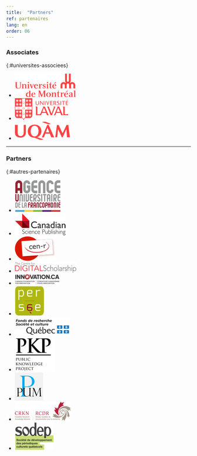 ```yaml
---
title:  "Partners"
ref: partenaires
lang: en
order: 06
---
```

### Associates

{:#universites-associees}
- ![Université de Montréal](img/logo-udem.png)
- ![Université Laval](img/logo-ulaval.png)
- ![Université du Québec à Montréal](img/logo-uqam.png)

---

### Partners

{:#autres-partenaires}
- ![Agence universitaire de la Francophonie](img/logo-auf.png)
- ![Canadian Science Publishing](img/logo-csp.png)
- ![Centre d’expertise numérique pour la recherche](img/logo-cenr.png)
- ![Centre for Digital Scholarship](img/logo-cds.png)
- ![Fondation canadienne pour l’innovation](img/logo-cfi.png)
- ![Fonds de recherche du Québec - Société et Culture](img/logo-persee.png)
- ![Persée](img/logo-frqsc.png)
- ![Public Knowledge Project](img/logo-pkp.png)
- ![Presses de l’Université de Montréal](img/logo-pum.png)
- ![Réseau canadien de la documentation pour la recherche](img/logo-rcdr.png)
- ![Société de développement des périodiques culturels québécois](img/logo-sodep.png)
